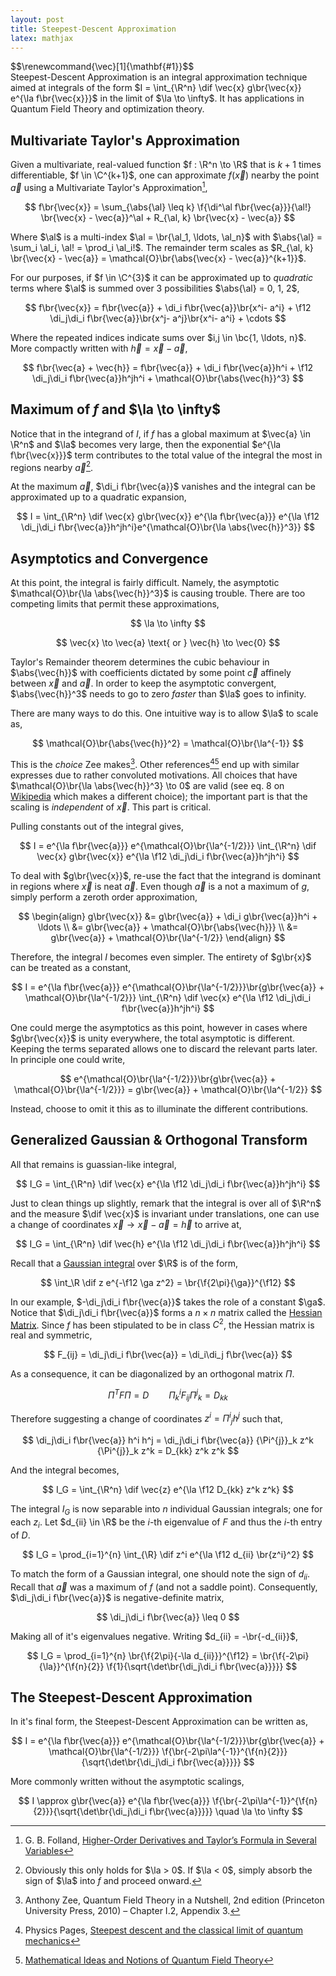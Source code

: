 ```yaml
---
layout: post
title: Steepest-Descent Approximation
latex: mathjax
---
```

<div class='mathjax-macros'>
    $$\renewcommand{\vec}[1]{\mathbf{#1}}$$    
</div>
Steepest-Descent Approximation is an integral approximation technique aimed at integrals of the form $I = \int_{\R^n} \dif \vec{x} g\br{\vec{x}} e^{\la f\br{\vec{x}}}$ in the limit of $\la \to \infty$. It has applications in Quantum Field Theory and optimization theory.
<!--more-->

## Multivariate Taylor's Approximation
Given a multivariate, real-valued function $f : \R^n \to \R$ that is $k+1$ times differentiable, $f \in \C^{k+1}$, one can approximate $f(\vec{x})$ nearby the point $\vec{a}$ using a Multivariate Taylor's Approximation[^mvta],

$$
f\br{\vec{x}} = \sum_{\abs{\al} \leq k} \f{\di^\al f\br{\vec{a}}}{\al!} \br{\vec{x} - \vec{a}}^\al + R_{\al, k} \br{\vec{x} - \vec{a}}
$$

Where $\al$ is a multi-index $\al = \br{\al_1, \ldots, \al_n}$ with $\abs{\al} = \sum_i \al_i, \al! = \prod_i \al_i!$. The remainder term scales as $R_{\al, k} \br{\vec{x} - \vec{a}} = \mathcal{O}\br{\abs{\vec{x} - \vec{a}}^{k+1}}$.

For our purposes, if $f \in \C^{3}$ it can be approximated up to *quadratic* terms where $\al$ is summed over $3$ possibilities $\abs{\al} = 0, 1, 2$,

$$
f\br{\vec{x}} = f\br{\vec{a}} + \di_i f\br{\vec{a}}\br{x^i- a^i} + \f12 \di_j\di_i f\br{\vec{a}}\br{x^j- a^j}\br{x^i- a^i} + \cdots
$$

Where the repeated indices indicate sums over $i,j \in \bc{1, \ldots, n}$. More compactly written with $\vec{h} = \vec{x} - \vec{a}$,

$$
f\br{\vec{a} + \vec{h}} = f\br{\vec{a}} + \di_i f\br{\vec{a}}h^i + \f12 \di_j\di_i f\br{\vec{a}}h^jh^i + \mathcal{O}\br{\abs{\vec{h}}^3}
$$

## Maximum of $f$ and $\la \to \infty$

Notice that in the integrand of $I$, if $f$ has a global maximum at $\vec{a} \in \R^n$ and $\la$ becomes very large, then the exponential $e^{\la f\br{\vec{x}}}$ term contributes to the total value of the integral the most in regions nearby $\vec{a}$[^lasign]. 

At the maximum $\vec{a}$, $\di_i f\br{\vec{a}}$ vanishes and the integral can be approximated up to a quadratic expansion,

$$
I = \int_{\R^n} \dif \vec{x} g\br{\vec{x}} e^{\la f\br{\vec{a}}} e^{\la \f12 \di_j\di_i f\br{\vec{a}}h^jh^i}e^{\mathcal{O}\br{\la \abs{\vec{h}}^3}}
$$

## Asymptotics and Convergence

At this point, the integral is fairly difficult. Namely, the asymptotic $\mathcal{O}\br{\la \abs{\vec{h}}^3}$ is causing trouble. There are too competing limits that permit these approximations,

$$
\la \to \infty
$$

$$
\vec{x} \to \vec{a} \text{ or } \vec{h} \to \vec{0}
$$

Taylor's Remainder theorem determines the cubic behaviour in $\abs{\vec{h}}$ with coefficients dictated by some point $\vec{c}$ affinely between $\vec{x}$ and $\vec{a}$. In order to keep the asymptotic convergent, $\abs{\vec{h}}^3$ needs to go to zero *faster* than $\la$ goes to infinity.

There are many ways to do this. One intuitive way is to allow $\la$ to scale as,

$$
\mathcal{O}\br{\abs{\vec{h}}^2} = \mathcal{O}\br{\la^{-1}}
$$

This is the *choice* Zee makes[^zee]. Other references[^pp][^mit] end up with similar expresses due to rather convoluted motivations. All choices that have $\mathcal{O}\br{\la \abs{\vec{h}}^3} \to 0$ are valid (see eq. 8 on [Wikipedia](https://en.wikipedia.org/wiki/Method_of_steepest_descent) which makes a different choice); the important part is that the scaling is *independent* of $\vec{x}$. This part is critical.

Pulling constants out of the integral gives,

$$
I = e^{\la f\br{\vec{a}}} e^{\mathcal{O}\br{\la^{-1/2}}} \int_{\R^n} \dif \vec{x} g\br{\vec{x}} e^{\la \f12 \di_j\di_i f\br{\vec{a}}h^jh^i}
$$

To deal with $g\br{\vec{x}}$, re-use the fact that the integrand is dominant in regions where $\vec{x}$ is neat $\vec{a}$. Even though $\vec{a}$ is a not a maximum of $g$, simply perform a zeroth order approximation,

$$
\begin{align}
g\br{\vec{x}} &= g\br{\vec{a}} + \di_i g\br{\vec{a}}h^i + \ldots \\
&= g\br{\vec{a}} + \mathcal{O}\br{\abs{\vec{h}}} \\
&= g\br{\vec{a}} + \mathcal{O}\br{\la^{-1/2}}
\end{align}
$$

Therefore, the integral $I$ becomes even simpler. The entirety of $g\br{x}$ can be treated as a constant,

$$
I = e^{\la f\br{\vec{a}}} e^{\mathcal{O}\br{\la^{-1/2}}}\br{g\br{\vec{a}} + \mathcal{O}\br{\la^{-1/2}}} \int_{\R^n} \dif \vec{x} e^{\la \f12 \di_j\di_i f\br{\vec{a}}h^jh^i}
$$

One could merge the asymptotics as this point, however in cases where $g\br{\vec{x}}$ is unity everywhere, the total asymptotic is different. Keeping the terms separated allows one to discard the relevant parts later. In principle one could write,

$$
e^{\mathcal{O}\br{\la^{-1/2}}}\br{g\br{\vec{a}} + \mathcal{O}\br{\la^{-1/2}}} = g\br{\vec{a}} + \mathcal{O}\br{\la^{-1/2}}
$$

Instead, choose to omit it this as to illuminate the different contributions.

## Generalized Gaussian & Orthogonal Transform

All that remains is guassian-like integral,

$$
I_G = \int_{\R^n} \dif \vec{x} e^{\la \f12 \di_j\di_i f\br{\vec{a}}h^jh^i}
$$

Just to clean things up slightly, remark that the integral is over all of $\R^n$ and the measure $\dif \vec{x}$ is invariant under translations, one can use a change of coordinates $\vec{x} \to \vec{x} - \vec{a} = \vec{h}$ to arrive at,

$$
I_G = \int_{\R^n} \dif \vec{h} e^{\la \f12 \di_j\di_i f\br{\vec{a}}h^jh^i}
$$

Recall that a [Gaussian integral](http://mathworld.wolfram.com/GaussianIntegral.html) over $\R$ is of the form,

$$
\int_\R \dif z e^{-\f12 \ga z^2} = \br{\f{2\pi}{\ga}}^{\f12}
$$

In our example, $-\di_j\di_i f\br{\vec{a}}$ takes the role of a constant $\ga$. Notice that $\di_j\di_i f\br{\vec{a}}$ forms a $n\times n$ matrix called the [Hessian Matrix](https://en.wikipedia.org/wiki/Hessian_matrix). Since $f$ has been stipulated to be in class $C^2$, the Hessian matrix is real and symmetric,

$$
F_{ij} = \di_j\di_i f\br{\vec{a}} = \di_i\di_j f\br{\vec{a}}
$$

As a consequence, it can be diagonalized by an orthogonal matrix $\Pi$.

$$
\Pi^T F \Pi = D \qquad {\Pi_{k}}^i F_{ij} {\Pi^{j}}_k = D_{kk}
$$

Therefore suggesting a change of coordinates $z^i = {\Pi^i}_j h^j$ such that,

$$
\di_j\di_i f\br{\vec{a}} h^i h^j = \di_j\di_i f\br{\vec{a}} {\Pi^{j}}_k z^k {\Pi^{j}}_k z^k = D_{kk} z^k z^k
$$

And the integral becomes,

$$
I_G = \int_{\R^n} \dif \vec{z} e^{\la \f12 D_{kk} z^k z^k}
$$

The integral $I_G$ is now separable into $n$ individual Gaussian integrals; one for each $z_i$. Let $d_{ii} \in \R$ be the $i$-th eigenvalue of $F$ and thus the $i$-th entry of $D$.

$$
I_G = \prod_{i=1}^{n} \int_{\R} \dif z^i e^{\la \f12 d_{ii} \br{z^i}^2}
$$

To match the form of a Gaussian integral, one should note the sign of $d_{ii}$. Recall that $\vec{a}$ was a maximum of $f$ (and not a saddle point). Consequently, $\di_j\di_i f\br{\vec{a}}$ is negative-definite matrix,

$$
\di_j\di_i f\br{\vec{a}} \leq 0
$$

Making all of it's eigenvalues negative. Writing $d_{ii} = -\br{-d_{ii}}$,

$$
I_G = \prod_{i=1}^{n} \br{\f{2\pi}{-\la d_{ii}}}^{\f12} = \br{\f{-2\pi}{\la}}^{\f{n}{2}} \f{1}{\sqrt{\det\br{\di_j\di_i f\br{\vec{a}}}}}
$$

## The Steepest-Descent Approximation

In it's final form, the Steepest-Descent Approximation can be written as,

$$
I = e^{\la f\br{\vec{a}}} e^{\mathcal{O}\br{\la^{-1/2}}}\br{g\br{\vec{a}} + \mathcal{O}\br{\la^{-1/2}}} \f{\br{-2\pi\la^{-1}}^{\f{n}{2}}}{\sqrt{\det\br{\di_j\di_i f\br{\vec{a}}}}}
$$

More commonly written without the asymptotic scalings,

$$
I \approx g\br{\vec{a}} e^{\la f\br{\vec{a}}} \f{\br{-2\pi\la^{-1}}^{\f{n}{2}}}{\sqrt{\det\br{\di_j\di_i f\br{\vec{a}}}}} \quad \la \to \infty
$$


[^mvta]: G. B. Folland, [Higher-Order Derivatives and Taylor’s Formula in Several Variables](https://www.math.washington.edu/~folland/Math425/taylor2.pdf)
[^lasign]: Obviously this only holds for $\la > 0$. If $\la < 0$, simply absorb the sign of $\la$ into $f$ and proceed onward.
[^zee]: Anthony Zee, Quantum Field Theory in a Nutshell, 2nd edition (Princeton University Press, 2010) – Chapter I.2, Appendix 3.
[^pp]: Physics Pages, [Steepest descent and the classical limit of quantum mechanics](http://www.physicspages.com/tag/steepest-descent/)
[^mit]: [Mathematical Ideas and Notions of Quantum Field Theory](http://ocw.mit.edu/courses/mathematics/18-238-geometry-and-quantum-field-theory-fall-2002/lecture-notes/sec2.pdf)